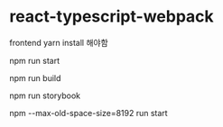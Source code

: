 # react-typescript-webpack
frontend
yarn install 해야함

npm run start

npm run build

npm run storybook

npm --max-old-space-size=8192 run start